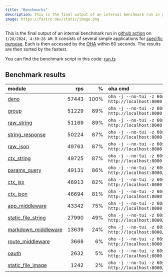 ```yaml
---
title: "Benchmarks"
description: This is the final output of an internal benchmark run in github action
image: https://fastro.dev/static/image.png
---
```


This is the final output of an internal benchmark run in [github action](https://github.com/fastrodev/fastro/actions) on `1/28/2024, 4:30:28 AM`. It consists of several simple applications for [specific purpose](https://github.com/fastrodev/fastro/blob/main/deno.json). Each is then accessed by the [OHA](https://github.com/hatoo/oha) within 60 seconds. The results are then sorted by the fastest.

You can find the benchmark script in this code: [run.ts](https://github.com/fastrodev/fastro/blob/main/bench/run.ts)

## Benchmark results


| module                                                                                               |   rps |    % | oha cmd                                                            |
| :--------------------------------------------------------------------------------------------------- | ----: | ---: | :----------------------------------------------------------------- |
| [deno](https://github.com/fastrodev/fastro/blob/main/examples/deno.ts)                               | 57443 | 100% | `oha -j --no-tui -z 60s http://localhost:8000`                     |
| [group](https://github.com/fastrodev/fastro/blob/main/examples/group.ts)                             | 51229 |  89% | `oha -j --no-tui -z 60s http://localhost:8000`                     |
| [raw_string](https://github.com/fastrodev/fastro/blob/main/examples/raw_string.ts)                   | 51169 |  89% | `oha -j --no-tui -z 60s http://localhost:8000`                     |
| [string_response](https://github.com/fastrodev/fastro/blob/main/examples/string_response.ts)         | 50224 |  87% | `oha -j --no-tui -z 60s http://localhost:8000`                     |
| [raw_json](https://github.com/fastrodev/fastro/blob/main/examples/raw_json.ts)                       | 49763 |  87% | `oha -j --no-tui -z 60s http://localhost:8000`                     |
| [ctx_string](https://github.com/fastrodev/fastro/blob/main/examples/ctx_string.ts)                   | 49725 |  87% | `oha -j --no-tui -z 60s http://localhost:8000`                     |
| [params_query](https://github.com/fastrodev/fastro/blob/main/examples/params_query.ts)               | 49131 |  86% | `oha -j --no-tui -z 60s http://localhost:8000/agus?title=lead`     |
| [ctx_jsx](https://github.com/fastrodev/fastro/blob/main/examples/ctx_jsx.tsx)                        | 46913 |  82% | `oha -j --no-tui -z 60s http://localhost:8000`                     |
| [ctx_json](https://github.com/fastrodev/fastro/blob/main/examples/ctx_json.ts)                       | 46694 |  81% | `oha -j --no-tui -z 60s http://localhost:8000`                     |
| [app_middleware](https://github.com/fastrodev/fastro/blob/main/examples/app_middleware.ts)           | 43342 |  75% | `oha -j --no-tui -z 60s http://localhost:8000`                     |
| [static_file_string](https://github.com/fastrodev/fastro/blob/main/examples/static_file_string.ts)   | 27990 |  49% | `oha -j --no-tui -z 60s http://localhost:8000/static/tailwind.css` |
| [markdown_middleware](https://github.com/fastrodev/fastro/blob/main/examples/markdown_middleware.ts) | 13639 |  24% | `oha -j --no-tui -z 60s http://localhost:8000/blog/hello`          |
| [route_middleware](https://github.com/fastrodev/fastro/blob/main/examples/route_middleware.ts)       |  3668 |   6% | `oha -j --no-tui -z 60s http://localhost:8000`                     |
| [oauth](https://github.com/fastrodev/fastro/blob/main/examples/oauth.ts)                             |  2632 |   5% | `oha -j --no-tui -z 60s http://localhost:8000`                     |
| [static_file_image](https://github.com/fastrodev/fastro/blob/main/examples/static_file_image.ts)     |  1242 |   2% | `oha -j --no-tui -z 60s http://localhost:8000/static/favicon.ico`  |